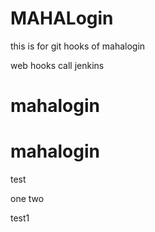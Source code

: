 # MAHALogin
this is for git hooks  of mahalogin

web hooks call jenkins




# mahalogin
# mahalogin

test

one
two

test1
